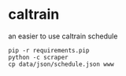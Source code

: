 # caltrain
an easier to use caltrain schedule

    pip -r requirements.pip
    python -c scraper
    cp data/json/schedule.json www
    
